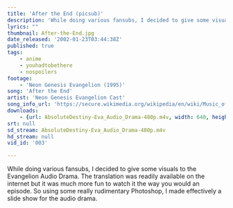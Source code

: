 ```yaml
---
title: 'After the End (picsub)'
description: 'While doing various fansubs, I decided to give some visuals to the Evangelion Audio Drama. The translation was readily available on the internet but it was much more fun to watch it the way you would an episode. So using some really rudimentary Photoshop, I made effectively a slide show for the audio drama.'
lyrics: ""
thumbnail: After-the-End.jpg
date_released: '2002-01-23T03:44:38Z'
published: true
tags:
    - anime
    - youhadtobethere
    - nospoilers
footage:
    - 'Neon Genesis Evangelion (1995)'
song: 'After the End'
artist: 'Neon Genesis Evangelion Cast'
song_info_url: 'https://secure.wikimedia.org/wikipedia/en/wiki/Music_of_Neon_Genesis_Evangelion#Neon_Genesis_Evangelion_Addition'
downloads:
    - {url: AbsoluteDestiny-Eva_Audio_Drama-480p.m4v, width: 640, height: 480, mimetype: video/mp4}
srt: null
sd_stream: AbsoluteDestiny-Eva_Audio_Drama-480p.m4v
hd_stream: null
vid_id: '003'

---
```

While doing various fansubs, I decided to give some visuals to the Evangelion Audio Drama. The translation was readily available on the internet but it was much more fun to watch it the way you would an episode. So using some really rudimentary Photoshop, I made effectively a slide show for the audio drama.